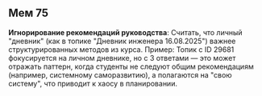 ## Мем 75

**Игнорирование рекомендаций руководства**: Считать, что личный "дневник" (как в топике "Дневник инженера 16.08.2025") важнее структурированных методов из курса. Пример: Топик с ID 29681 фокусируется на личном дневнике, но с 3 ответами — это может отражать паттерн, когда студенты не следуют общим рекомендациям (например, системному саморазвитию), а полагаются на "свою систему", что приводит к хаосу в планировании.